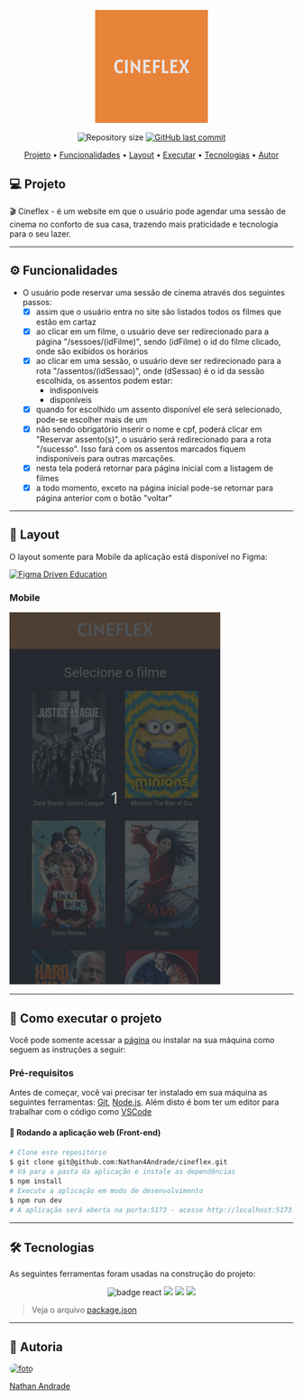 <p align="center" width="300px">
<img src="src/assets/logo-laranja.png"/>
</p>
<p align="center">
  <img alt="Repository size" src="https://img.shields.io/github/repo-size/nathan4andrade/cineflex">
  <a href="https://github.com/nathan4andrade/cineflex/commits/main">
    <img alt="GitHub last commit" src="https://img.shields.io/github/last-commit/nathan4andrade/cineflex">
  </a>
 </p>

<p align="center">
 <a href="#-sobre-o-projeto">Projeto</a> •
 <a href="#-funcionalidades">Funcionalidades</a> •
 <a href="#-layout">Layout</a> • 
  <a href="#-como-executar-o-projeto">Executar</a> • 
 <a href="#-tecnologias">Tecnologias</a> • <a href="#-autor">Autor</a> 
</p>

## 💻 Projeto

🎬 Cineflex - é um website em que o usuário pode agendar uma sessão de cinema no conforto de sua casa, trazendo mais praticidade e tecnologia para o seu lazer.

---

## ⚙️ Funcionalidades

- O usuário pode reservar uma sessão de cinema através dos seguintes passos:
  - [x] assim que o usuário entra no site são listados todos os filmes que estão em cartaz
  - [x] ao clicar em um filme, o usuário deve ser redirecionado para a página "/sessoes/(idFilme)", sendo (idFilme) o id do filme clicado, onde são exibidos os horários
  - [x] ao clicar em uma sessão, o usuário deve ser redirecionado para a rota "/assentos/(idSessao)", onde (dSessao) é o id da sessão escolhida, os assentos podem estar:
    - indisponíveis
    - disponíveis
  - [x] quando for escolhido um assento disponível ele será selecionado, pode-se escolher mais de um
  - [x] não sendo obrigatório inserir o nome e cpf, poderá clicar em "Reservar assento(s)", o usuário será redirecionado para a rota "/sucesso". Isso fará com os assentos marcados fiquem indisponíveis para outras marcações.
  - [x] nesta tela poderá retornar para página inicial com a listagem de filmes
  - [x] a todo momento, exceto na página inicial pode-se retornar para página anterior com o botão "voltar"

---

## 🎨 Layout

O layout somente para Mobile da aplicação está disponível no Figma:

<a href="https://www.figma.com/file/UDcJB1TS9mNgaKlnChCfyK/Cineflex?type=design&node-id=0%3A1&mode=design&t=vzmbenfvLAoCUD3f-1">
<img alt="Figma Driven Education" src="https://img.shields.io/badge/Acessar%20Layout%20-Figma-%2304D361">
</a>

### Mobile

<p width="300px">
<img src="src/assets/cineflex-screen.gif"/>
</p>

---

## 🚀 Como executar o projeto

Você pode somente acessar a [página](https://cineflex-nathan4andrade.vercel.app/) ou instalar na sua máquina como seguem as instruções a seguir:

### Pré-requisitos

Antes de começar, você vai precisar ter instalado em sua máquina as seguintes ferramentas:
[Git](https://git-scm.com), [Node.js](https://nodejs.org/en/).
Além disto é bom ter um editor para trabalhar com o código como [VSCode](https://code.visualstudio.com/)

#### 🧭 Rodando a aplicação web (Front-end)

```bash
# Clone este repositório
$ git clone git@github.com:Nathan4Andrade/cineflex.git
# Vá para a pasta da aplicação e instale as dependências
$ npm install
# Execute a aplicação em modo de desenvolvimento
$ npm run dev
# A aplicação será aberta na porta:5173 - acesse http://localhost:5173
```

---

## 🛠 Tecnologias

As seguintes ferramentas foram usadas na construção do projeto:

<p align="center">
<a src="https://reactjs.org/">
<img src="https://img.shields.io/badge/React-20232A?style=for-the-badge&logo=react&logoColor=61DAFB" alt="badge react"/> </a> <a src="https://github.com/ReactTraining/react-router/tree/master/packages/react-router-dom"><img src="https://img.shields.io/badge/React_Router-CA4245?style=for-the-badge&logo=react-router&logoColor=white"/></a> <a src="https://styled-components.com/"><img src="https://img.shields.io/badge/styled--components-DB7093?style=for-the-badge&logo=styled-components&logoColor=white"/></a>
 <a src="https://axios-http.com/"><img src="https://img.shields.io/badge/Axios-6F63E7?style=for-the-badge"/></a>  
</p>

> Veja o arquivo [package.json](./package.json)

---

## 🦊 Autoria

<a href="https://www.linkedin.com/in/nathanandradehenriques/" >
 <img style="border-radius: 100px" src="https://avatars.githubusercontent.com/u/12959199?v=4" width="80px;" alt="foto"/>
 <p>Nathan Andrade</p>
</a>
